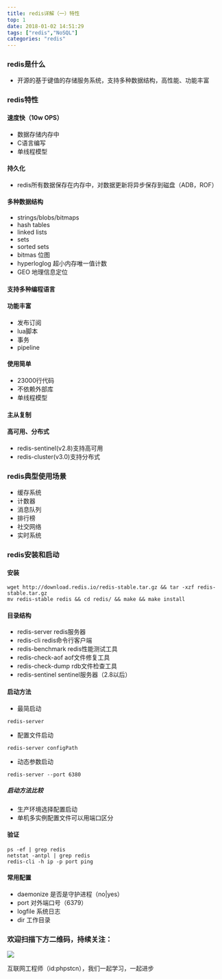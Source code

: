 ```yaml
---
title: redis详解（一）特性
top: 1
date: 2018-01-02 14:51:29
tags: ["redis","NoSQL"]
categories: "redis"
---
```

### redis是什么
- 开源的基于键值的存储服务系统，支持多种数据结构，高性能、功能丰富
### redis特性
#### 速度快（10w OPS）
- 数据存储内存中
- C语言编写
- 单线程模型

#### 持久化
- redis所有数据保存在内存中，对数据更新将异步保存到磁盘（ADB，ROF）

#### 多种数据结构
- strings/blobs/bitmaps
- hash tables
- linked lists
- sets
- sorted sets
- bitmas 位图
- hyperloglog 超小内存唯一值计数
- GEO 地理信息定位

#### 支持多种编程语言
#### 功能丰富
- 发布订阅
- lua脚本
- 事务
- pipeline
#### 使用简单
- 23000行代码
- 不依赖外部库
- 单线程模型
#### 主从复制

#### 高可用、分布式
- redis-sentinel(v2.8)支持高可用
- redis-cluster(v3.0)支持分布式

### redis典型使用场景
- 缓存系统
- 计数器
- 消息队列
- 排行榜
- 社交网络
- 实时系统

### redis安装和启动
#### 安装
```shell
wget http://download.redis.io/redis-stable.tar.gz && tar -xzf redis-stable.tar.gz
mv redis-stable redis && cd redis/ && make && make install
```
#### 目录结构
- redis-server redis服务器
- redis-cli redis命令行客户端
- redis-benchmark redis性能测试工具
- redis-check-aof aof文件修复工具
- redis-check-dump rdb文件检查工具
- redis-sentinel  sentinel服务器（2.8以后）
#### 启动方法
- 最简启动
```shell
redis-server
```
- 配置文件启动
```shell
redis-server configPath
```
- 动态参数启动
```shell
redis-server --port 6380
```
##### 启动方法比较
- 生产环境选择配置启动
- 单机多实例配置文件可以用端口区分

#### 验证
```shell
ps -ef | grep redis
netstat -antpl | grep redis
redis-cli -h ip -p port ping
```
#### 常用配置
- daemonize 是否是守护进程（no|yes）
- port 对外端口号（6379）
- logfile 系统日志
- dir 工作目录 

### 欢迎扫描下方二维码，持续关注：
![](https://ww1.sinaimg.cn/large/a616b9a4gy1g4xzv954a4j20760763yo.jpg)

互联网工程师（id:phpstcn），我们一起学习，一起进步